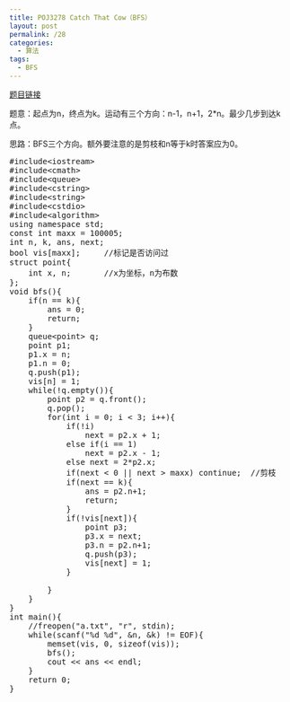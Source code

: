 ```yaml
---
title: POJ3278 Catch That Cow（BFS）
layout: post
permalink: /28
categories:
  - 算法
tags:
  - BFS
---
```

<a href="http://poj.org/problem?id=3278" target="_blank">题目链接</a>

题意：起点为n，终点为k。运动有三个方向：n-1，n+1，2*n。最少几步到达k点。

思路：BFS三个方向。额外要注意的是剪枝和n等于k时答案应为0。

<pre class="brush: cpp; title: ; notranslate" title="">#include&lt;iostream&gt;
#include&lt;cmath&gt;
#include&lt;queue&gt;
#include&lt;cstring&gt;
#include&lt;string&gt;
#include&lt;cstdio&gt;
#include&lt;algorithm&gt;
using namespace std;
const int maxx = 100005;
int n, k, ans, next;
bool vis[maxx];     //标记是否访问过
struct point{
    int x, n;       //x为坐标，n为布数
};
void bfs(){
    if(n == k){
        ans = 0;
        return;
    }
    queue&lt;point&gt; q;
    point p1;
    p1.x = n;
    p1.n = 0;
    q.push(p1);
    vis[n] = 1;
    while(!q.empty()){
        point p2 = q.front();
        q.pop();
        for(int i = 0; i &lt; 3; i++){
            if(!i)
                next = p2.x + 1;
            else if(i == 1)
                next = p2.x - 1;
            else next = 2*p2.x;
            if(next &lt; 0 || next &gt; maxx) continue;  //剪枝
            if(next == k){
                ans = p2.n+1;
                return;
            }
            if(!vis[next]){
                point p3;
                p3.x = next;
                p3.n = p2.n+1;
                q.push(p3);
                vis[next] = 1;
            }

        }
    }
}
int main(){
    //freopen("a.txt", "r", stdin);
    while(scanf("%d %d", &n, &k) != EOF){
        memset(vis, 0, sizeof(vis));
        bfs();
        cout &lt;&lt; ans &lt;&lt; endl;
    }
    return 0;
}
</pre>